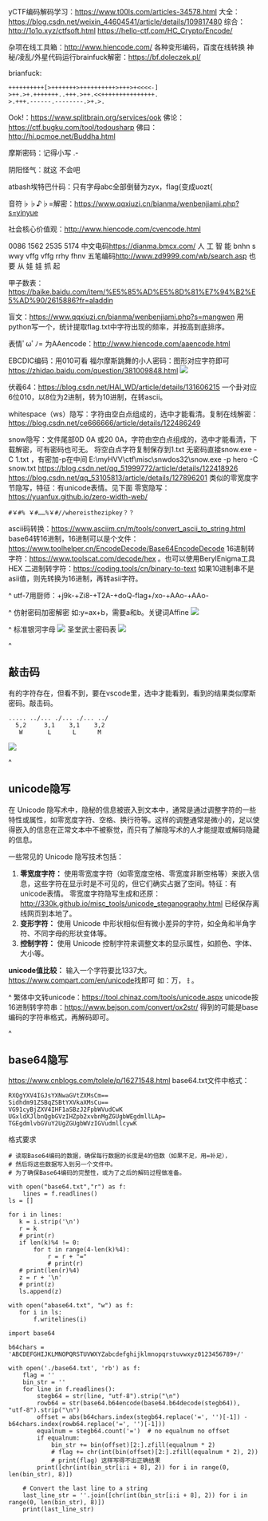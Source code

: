 yCTF编码解码学习：<https://www.t00ls.com/articles-34578.html>
大全：<https://blog.csdn.net/weixin_44604541/article/details/109817480>
综合：<http://1o1o.xyz/ctfsoft.html>
<https://hello-ctf.com/HC_Crypto/Encode/>

杂项在线工具箱：<http://www.hiencode.com/>
各种变形编码，百度在线转换
神秘/凌乱/外星代码运行brainfuck解密：<https://bf.doleczek.pl/>

brianfuck:
```
++++++++++[>+++++++>++++++++++>+++>+<<<<-]
>++.>+.+++++++..+++.>++.<<+++++++++++++++.
>.+++.------.--------.>+.>.
```
Ook!：<https://www.splitbrain.org/services/ook>
佛论：<https://ctf.bugku.com/tool/todousharp>
佛曰：<http://hi.pcmoe.net/Buddha.html>

摩斯密码：记得小写  .- 

阴阳怪气：就这 不会吧

atbash埃特巴什码：只有字母abc全部倒替为zyx，flag{变成uozt{

音符♭♭♪♭=解密：<https://www.qqxiuzi.cn/bianma/wenbenjiami.php?s=yinyue>

社会核心价值观：<http://www.hiencode.com/cvencode.html>

0086   1562   2535   5174             中文电码<https://dianma.bmcx.com/>
 人      工     智     能
bnhn s wwy vffg vffg rrhy fhnv        五笔编码<http://www.zd9999.com/wb/search.asp>
也   要 从   娃   娃   抓   起

甲子数表：<https://baike.baidu.com/item/%E5%85%AD%E5%8D%81%E7%94%B2%E5%AD%90/2615886?fr=aladdin>

盲文：<https://www.qqxiuzi.cn/bianma/wenbenjiami.php?s=mangwen>
用python写一个，统计提取flag.txt中字符出现的频率，并按高到底排序。

表情ﾟωﾟﾉ= 为AAencode：<http://www.hiencode.com/aaencode.html>

EBCDIC编码：用010可看
福尔摩斯跳舞的小人密码：图形对应字符即可<https://zhidao.baidu.com/question/381009848.html>
![](.topwrite/assets/image_1736587998300.png)

伏羲64：<https://blog.csdn.net/HAI_WD/article/details/131606215>
一个卦对应6位010，以8位为2进制，转为10进制，在转ascii。

whitespace（ws）隐写：字符由空白点组成的，选中才能看清。复制在线解密：<https://blog.csdn.net/ce666666/article/details/122486249>

snow隐写：文件尾部0D 0A 或20 0A，字符由空白点组成的，选中才能看清，下载解密，可有密码也可无。
将空白点字符复制保存到1.txt
无密码直接snow.exe -C 1.txt ，有密加-p在中间
E:\myHVV\ctf\misc\snwdos32\snow.exe -p hero -C snow.txt
<https://blog.csdn.net/qq_51999772/article/details/122418926>
<https://blog.csdn.net/qq_53105813/article/details/127896201>
类似的零宽度字节隐写，特征：有unicode表情。见下面
零宽隐写：<https://yuanfux.github.io/zero-width-web/>
```
#﻿‏‎​﻿‎‎​﻿‌‏​﻿‌‎​‏‌﻿​﻿‍‏​﻿‏‌​﻿‌‎​﻿‌‏​﻿‍﻿​﻿‏﻿​‍﻿‌​﻿﻿‏​‍﻿‍​﻿‎‏​﻿‏‎​﻿‍‏​﻿‍‎​‌‏‍​﻿‎‎​﻿‎﻿​﻿‍‌​﻿‎‌​﻿‎﻿​﻿‎‎​﻿‍‌​﻿‎﻿​‌‎‌​‌‏‏​‌‎‍​‌‏‏​‌‏‌￥#% ￥#……%￥#//whereisthezipkey？？
```

ascii码转换：<https://www.asciim.cn/m/tools/convert_ascii_to_string.html>
base64转16进制，16进制可以是个文件：<https://www.toolhelper.cn/EncodeDecode/Base64EncodeDecode>
16进制转字符：<https://www.toolscat.com/decode/hex> 。也可以使用BerylEnigma工具HEX
二进制转字符：<https://coding.tools/cn/binary-to-text>
如果10进制串不是asii值，则先转换为16进制，再转asii字符。


^
utf-7用厨师：+j9k-+Zi8-+T2A-+doQ-flag+/xo-+AAo-+AAo-

^
仿射密码加密解密
如:y=ax+b，需要a和b。关键词Affine
![](.topwrite/assets/image_1734409085268.png)


^
标准银河字母
![](.topwrite/assets/image_1728369646815.png)
圣堂武士密码表
![](.topwrite/assets/image_1728369696899.png)

^
## **敲击码**
有的字符存在，但看不到，要在vscode里，选中才能看到，看到的结果类似摩斯密码。敲击码。

```
..... ../... ./... ./... ../
  5,2     3,1    3,1    3,2
   W       L      L      M
```
![](.topwrite/assets/image_1709812169538.png)


^
## **unicode隐写**
在 Unicode 隐写术中，隐秘的信息被嵌入到文本中，通常是通过调整字符的一些特性或属性，如零宽度字符、空格、换行符等。这样的调整通常是微小的，足以使得嵌入的信息在正常文本中不被察觉，而只有了解隐写术的人才能提取或解码隐藏的信息。

一些常见的 Unicode 隐写技术包括：
1. **零宽度字符：** 使用零宽度字符（如零宽度空格、零宽度非断空格等）来嵌入信息，这些字符在显示时是不可见的，但它们确实占据了空间。特征：有unicode表情。
零宽度字符隐写生成和还原：<http://330k.github.io/misc_tools/unicode_steganography.html>
已经保存离线网页到本地了。
2. **变形字符：** 使用 Unicode 中形状相似但有微小差异的字符，如全角和半角字符、不同字母的形状变体等。
3. **控制字符：** 使用 Unicode 控制字符来调整文本的显示属性，如颜色、字体、大小等。

**unicode值比较：**
输入一个字符要比1337大。
<https://www.compart.com/en/unicode>找即可
如：万，𐄭。



^
繁体中文转unicode：<https://tool.chinaz.com/tools/unicode.aspx>
unicode按16进制转字符串：<https://www.bejson.com/convert/ox2str/>
得到的可能是base编码的字符串格式，再解码即可。



^
## **base64隐写**
<https://www.cnblogs.com/tolele/p/16271548.html>
base64.txt文件中格式：
```
RXQgYXV4IGJsYXNwaGVtZXMsCm==
Sidhdm91ZSBqZSBtYXVkaXMsCu==
VG91cyBjZXV4IHF1aSBzJ2FpbWVudCwK
UGxldXJlbnQgbGVzIHZpb2xvbnMgZGUgbWEgdmllLAp=
TGEgdmlvbGVuY2UgZGUgbWVzIGVudmllcywK
```
格式要求
```
# 读取Base64编码的数据，确保每行数据的长度是4的倍数（如果不足，用=补足），
# 然后将这些数据写入到另一个文件中。
# 为了确保Base64编码的完整性，或为了之后的解码过程做准备。

with open("base64.txt","r") as f:
    lines = f.readlines()
ls = []

for i in lines:
   k = i.strip('\n')
   r = k
   # print(r)
   if len(k)%4 != 0:
       for t in range(4-len(k)%4):
           r = r + "="
           # print(r)
   # print(len(r)%4)
   z = r + '\n'
   # print(z)
   ls.append(z)

with open("abase64.txt", "w") as f:
   for i in ls:
       f.writelines(i)
```
```
import base64

b64chars = 'ABCDEFGHIJKLMNOPQRSTUVWXYZabcdefghijklmnopqrstuvwxyz0123456789+/'

with open('./base64.txt', 'rb') as f:
    flag = ''
    bin_str = ''
    for line in f.readlines():
        stegb64 = str(line, "utf-8").strip("\n")
        rowb64 = str(base64.b64encode(base64.b64decode(stegb64)), "utf-8").strip("\n")
        offset = abs(b64chars.index(stegb64.replace('=', '')[-1]) - b64chars.index(rowb64.replace('=', '')[-1]))
        equalnum = stegb64.count('=')  # no equalnum no offset
        if equalnum:
            bin_str += bin(offset)[2:].zfill(equalnum * 2)
            # flag += chr(int(bin(offset)[2:].zfill(equalnum * 2), 2))
            # print(flag) 这样写得不出正确结果
        print([chr(int(bin_str[i:i + 8], 2)) for i in range(0, len(bin_str), 8)])

    # Convert the last line to a string
    last_line_str = ''.join([chr(int(bin_str[i:i + 8], 2)) for i in range(0, len(bin_str), 8)])
    print(last_line_str)
```


